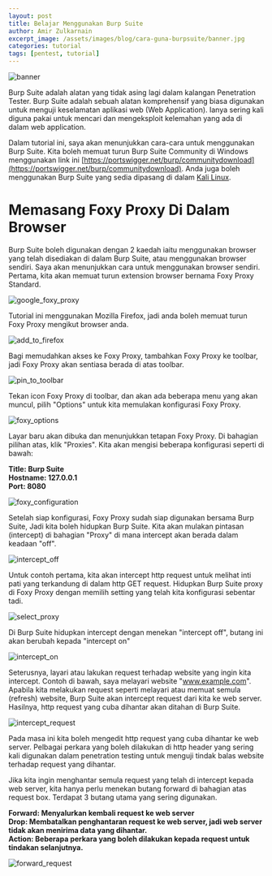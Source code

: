 ```yaml
---
layout: post
title: Belajar Menggunakan Burp Suite
author: Amir Zulkarnain
excerpt_image: /assets/images/blog/cara-guna-burpsuite/banner.jpg
categories: tutorial
tags: [pentest, tutorial]
---
```


![banner](/assets/images/blog/cara-guna-burpsuite/banner.jpg)

Burp Suite adalah alatan yang tidak asing lagi dalam kalangan Penetration Tester. Burp Suite adalah sebuah alatan komprehensif yang biasa digunakan untuk menguji keselamatan aplikasi web (Web Application). Ianya sering kali diguna pakai untuk mencari dan mengeksploit kelemahan yang ada di dalam web application. 

Dalam tutorial ini, saya akan menunjukkan cara-cara untuk menggunakan Burp Suite. Kita boleh memuat turun Burp Suite Community di Windows menggunakan link ini [https://portswigger.net/burp/communitydownload](https://portswigger.net/burp/communitydownload). Anda juga boleh menggunakan Burp Suite yang sedia dipasang di dalam [Kali Linux](https://www.kali.org/docs/introduction/what-is-kali-linux/).

# Memasang Foxy Proxy Di Dalam Browser

Burp Suite boleh digunakan dengan 2 kaedah iaitu menggunakan browser yang telah disediakan di dalam Burp Suite, atau menggunakan browser sendiri. Saya akan menunjukkan cara untuk menggunakan browser sendiri. Pertama, kita akan memuat turun extension browser bernama Foxy Proxy Standard.

![google_foxy_proxy](/assets/images/blog/cara-guna-burpsuite/google_foxy_proxy.png)

Tutorial ini menggunakan Mozilla Firefox, jadi anda boleh memuat turun Foxy Proxy mengikut browser anda.

![add_to_firefox](/assets/images/blog/cara-guna-burpsuite/add_to_firefox.png)

Bagi memudahkan akses ke Foxy Proxy, tambahkan Foxy Proxy ke toolbar, jadi Foxy Proxy akan sentiasa berada di atas toolbar.

![pin_to_toolbar](/assets/images/blog/cara-guna-burpsuite/pin_to_toolbar.png)

Tekan icon Foxy Proxy di toolbar, dan akan ada beberapa menu yang akan muncul, pilih "Options" untuk kita memulakan konfigurasi Foxy Proxy.

![foxy_options](/assets/images/blog/cara-guna-burpsuite/foxy_options.png)

Layar baru akan dibuka dan menunjukkan tetapan Foxy Proxy. Di bahagian pilihan atas, klik "Proxies". Kita akan mengisi beberapa konfigurasi seperti di bawah:

**Title: Burp Suite**<br>
**Hostname: 127.0.0.1**<br>
**Port: 8080**

![foxy_configuration](/assets/images/blog/cara-guna-burpsuite/foxy_configuration.png)

Setelah siap konfigurasi, Foxy Proxy sudah siap digunakan bersama Burp Suite, Jadi kita boleh hidupkan Burp Suite. Kita akan mulakan pintasan (intercept) di bahagian "Proxy" di mana intercept akan berada dalam keadaan "off".

![intercept_off](/assets/images/blog/cara-guna-burpsuite/proxy_off.png)

Untuk contoh pertama, kita akan intercept http request untuk melihat inti pati yang terkandung di dalam http GET request. Hidupkan Burp Suite proxy di Foxy Proxy dengan memilih setting yang telah kita konfigurasi sebentar tadi.

![select_proxy](/assets/images/blog/cara-guna-burpsuite/select_proxy.png)

Di Burp Suite hidupkan intercept dengan menekan "intercept off", butang ini akan berubah kepada "intercept on"

![intercept_on](/assets/images/blog/cara-guna-burpsuite/intercept_on.png)

Seterusnya, layari atau lakukan request terhadap website yang ingin kita intercept. Contoh di bawah, saya melayari website "www.example.com". Apabila kita melakukan request seperti melayari atau memuat semula (refresh) website, Burp Suite akan intercept request dari kita ke web server. Hasilnya, http request yang cuba dihantar akan ditahan di Burp Suite.

![intercept_request](/assets/images/blog/cara-guna-burpsuite/intercept_req.png)

Pada masa ini kita boleh mengedit http request yang cuba dihantar ke web server. Pelbagai perkara yang boleh dilakukan di http header yang sering kali digunakan dalam penetration testing untuk menguji tindak balas website terhadap request yang dihantar.

Jika kita ingin menghantar semula request yang telah di intercept kepada web server, kita hanya perlu menekan butang forward di bahagian atas request box. Terdapat 3 butang utama yang sering digunakan.

**Forward: Menyalurkan kembali request ke web server**<br>
**Drop: Membatalkan penghantaran request ke web server, jadi web server tidak akan menirima data yang dihantar.**<br>
**Action: Beberapa perkara yang boleh dilakukan kepada request untuk tindakan selanjutnya.**

![forward_request](/assets/images/blog/cara-guna-burpsuite/forward_req.png)

